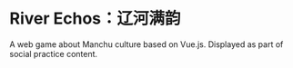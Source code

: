 # River Echos：辽河满韵
A web game about Manchu culture based on Vue.js. Displayed as part of social practice content.